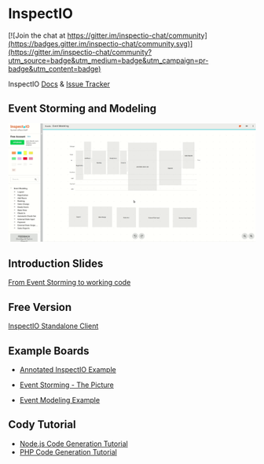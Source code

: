# InspectIO

[![Join the chat at https://gitter.im/inspectio-chat/community](https://badges.gitter.im/inspectio-chat/community.svg)](https://gitter.im/inspectio-chat/community?utm_source=badge&utm_medium=badge&utm_campaign=pr-badge&utm_content=badge)

InspectIO [Docs](https://github.com/event-engine/inspectio/wiki) &amp; [Issue Tracker](https://github.com/event-engine/inspectio/issues)

## Event Storming and Modeling
![Realtime Collaboration](assets/event_modeling.gif)

## Introduction Slides

[From Event Storming to working code](https://slides.com/prooph/deck/fullscreen)

## Free Version

[InspectIO Standalone Client](https://event-engine.io/free-inspectio/)

## Example Boards
- [Annotated InspectIO Example](https://event-engine.io/free-inspectio/inspectio/boards/import/https%3A%2F%2Fraw.githubusercontent.com%2Fevent-engine%2Finspectio%2Fmaster%2Fassets%2FExample%2520Boards%2FInspectIO%2520Example.xml)

- [Event Storming - The Picture](https://event-engine.io/free-inspectio/inspectio/boards/import/https%3A%2F%2Fraw.githubusercontent.com%2Fevent-engine%2Finspectio%2Fmaster%2Fassets%2FExample%2520Boards%2FThe%2520Picture.xml)

- [Event Modeling Example](https://event-engine.io/free-inspectio/inspectio/boards/import/https%3A%2F%2Fraw.githubusercontent.com%2Fevent-engine%2Finspectio%2Fmaster%2Fassets%2FExample%2520Boards%2FEvent%2520Modeling.xml)

## Cody Tutorial

- [Node.js Code Generation Tutorial](https://github.com/event-engine/inspectio/wiki/Node.js-Cody-Tutorial)
- [PHP Code Generation Tutorial](https://github.com/event-engine/inspectio/wiki/PHP-Cody-Tutorial)

